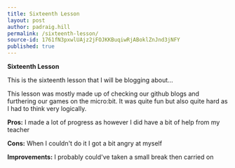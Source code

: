 ```yaml
---
title: Sixteenth Lesson
layout: post
author: padraig.hill
permalink: /sixteenth-lesson/
source-id: 1761fN3pxwlUAjz2jFOJKKBuqiwRjABoklZnJnd3jNFY
published: true
---
```

**Sixteenth Lesson**

This is the sixteenth lesson that I will be blogging about…

This lesson was mostly made up of checking our github blogs and furthering our games on the micro:bit. It was quite fun but also quite hard as I had to think very logically.

**Pros:** I made a lot of progress as however I did have a bit of help from my teacher

**Cons:** When I couldn't do it I got a bit angry at myself

**Improvements:** I probably could've taken a small break then carried on

